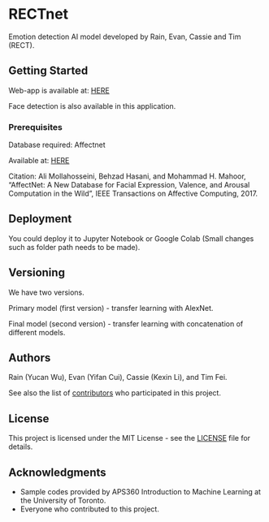 # RECTnet
Emotion detection AI model developed by Rain, Evan, Cassie and Tim (RECT).

## Getting Started

Web-app is available at: [HERE](http://RECTnet.ml/demo) 

Face detection is also available in this application.

### Prerequisites

Database required: Affectnet

Available at: [HERE](http://mohammadmahoor.com/affectnet/)

Citation: Ali Mollahosseini, Behzad Hasani, and Mohammad H. Mahoor, “AffectNet: A New Database for Facial Expression, Valence, and Arousal Computation in the Wild”, IEEE Transactions on Affective Computing, 2017.

## Deployment

You could deploy it to Jupyter Notebook or Google Colab (Small changes such as folder path needs to be made).

## Versioning

We have two versions.

Primary model (first version) - transfer learning with AlexNet.

Final model (second version) - transfer learning with concatenation of different models.

## Authors

Rain (Yucan Wu), Evan (Yifan Cui), Cassie (Kexin Li), and Tim Fei.

See also the list of [contributors](https://github.com/Kexin6/RECTnet/contributors) who participated in this project.

## License

This project is licensed under the MIT License - see the [LICENSE](LICENSE) file for details.

## Acknowledgments

* Sample codes provided by APS360 Introduction to Machine Learning at the University of Toronto.
* Everyone who contributed to this project.


